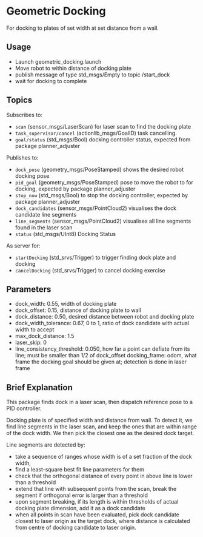 # Geometric Docking

For docking to plates of set width at set distance from a wall.

## Usage

- Launch geometric_docking.launch
- Move robot to within distance of docking plate
- publish message of type std_msgs/Empty to topic /start_dock
- wait for docking to complete

## Topics

Subscribes to:

- `scan` (sensor_msgs/LaserScan) for laser scan to find the docking plate
- `task_supervisor/cancel`  (actionlib_msgs/GoalID) task cancelling.
- `goal/status` (std_msgs/Bool) docking controller status, expected from package planner_adjuster

Publishes to:

- `dock_pose` (geometry_msgs/PoseStamped) shows the desired robot docking pose
- `pid_goal` (geometry_msgs/PoseStamped) pose to move the robot to for docking, expected by package planner_adjuster
- `stop_now` (std_msgs/Bool) to stop the docking controller, expected by package planner_adjuster
- `dock_candidates` (sensor_msgs/PointCloud2) visualises the dock candidate line segments
- `line_segments` (sensor_msgs/PointCloud2) visualises all line segments found in the laser scan
- `status`  (std_msgs/UInt8) Docking Status

As server for:

- `startDocking` (std_srvs/Trigger) to trigger finding dock plate and docking
- `cancelDocking` (std_srvs/Trigger) to cancel docking exercise


## Parameters

- dock_width: 0.55, width of docking plate
- dock_offset: 0.15, distance of docking plate to wall
- dock_distance: 0.50, desired distance between robot and docking plate
- dock_width_tolerance: 0.67, 0 to 1, ratio of dock candidate with actual width to accept
- max_dock_distance: 1.5 
- laser_skip: 0
- line_consistency_threshold: 0.050, how far a point can defiate from its line; must be smaller than 1/2 of dock_offset
docking_frame: odom, what frame the docking goal should be given at; detection is done in laser frame

## Brief Explanation

This package finds dock in a laser scan, then dispatch reference pose to a PID controller.

Docking plate is of specified width and distance from wall. To detect it, we find line segments in the laser scan, and keep the ones that are within range of the dock width. We then pick the closest one as the desired dock target.

Line segments are detected by:
- take a sequence of ranges whose width is of a set fraction of the dock width,
- find a least-square best fit line parameters for them
- check that the orthogonal distance of every point in above line is lower than a threshold
- extend that line with subsequent points from the scan, break the segment if orthogonal error is larger than a threshold
- upon segment breaking, if its length is within thresholds of actual docking plate dimension, add it as a dock candidate
- when all points in scan have been evaluated, pick dock candidate closest to laser origin as the target dock, where distance is calculated from centre of docking candidate to laser origin.